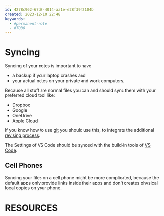 ```yaml
---
id: 4278c962-67d7-4014-aa1e-e28f3942104b
created: 2023-12-10 22:48
keywords: 
  - #permanent-note
  - #TODO
---
```



Syncing
======================================================================

Syncing of your notes is important to have
* a backup if your laptop crashes and 
* your actual notes on your private and work computers. 

Because all stuff are normal files you can and should sync them with your preferred cloud tool like: 
* Dropbox
* Google
* OneDrive
* Apple Cloud

If you know how to use [git](/coding/git/README.md) you should use this, to integrate the additional [revising process](/coding/git/note-quality.md).  


The Settings of VS Code should be synced with the build-in tools of [VS Code](/coding/editors/vs-code/settings-sync.md).  


Cell Phones
------------------------------------------------------------
Syncing your files on a cell phone might be more complicated, because the default apps only provide links inside their apps and don't creates physical local copies on your phone.  




RESOURCES
======================================================================
